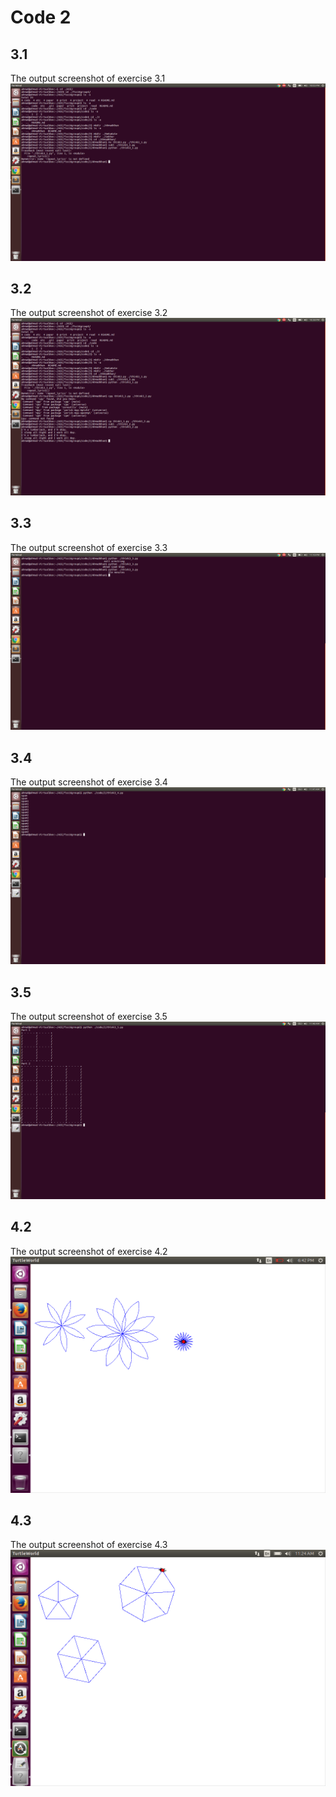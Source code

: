﻿# Code 2

## 3.1
The output screenshot of exercise 3.1
[![Exercise3.1](https://github.com/akhan7/fss16groupG/blob/master/code/2/Screenshots/think3_1.png)](#Exercise3.1)

## 3.2
The output screenshot of exercise 3.2
[![Exercise3.2](https://github.com/akhan7/fss16groupG/blob/master/code/2/Screenshots/think3_2.png)](#Exercise3.2)

## 3.3
The output screenshot of exercise 3.3
[![Exercise3.3](https://github.com/akhan7/fss16groupG/blob/master/code/2/Screenshots/think3_3.png)](#Exercise3.3)

## 3.4
The output screenshot of exercise 3.4
[![Exercise3.4](https://github.com/akhan7/fss16groupG/blob/master/code/2/Screenshots/think3_4.png)](#Exercise3.4)

## 3.5
The output screenshot of exercise 3.5
[![Exercise3.5](https://github.com/akhan7/fss16groupG/blob/master/code/2/Screenshots/think3_5.png)](#Exercise3.5)

## 4.2
The output screenshot of exercise 4.2
[![Exercise4.2](https://github.com/akhan7/fss16groupG/blob/master/code/2/Screenshots/think4_2.png)](#Exercise4.2)

## 4.3
The output screenshot of exercise 4.3
[![Exercise4.3](https://github.com/akhan7/fss16groupG/blob/master/code/2/Screenshots/think4_3.png)](#Exercise4.3)
